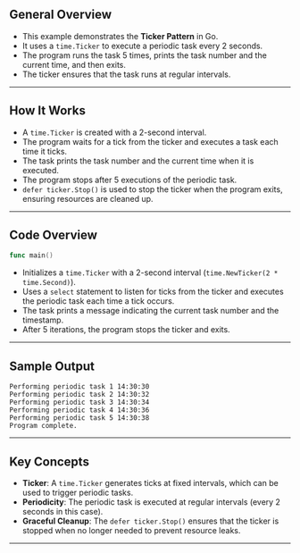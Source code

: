 
## **General Overview**

- This example demonstrates the **Ticker Pattern** in Go.
- It uses a `time.Ticker` to execute a periodic task every 2 seconds.
- The program runs the task 5 times, prints the task number and the current time, and then exits.
- The ticker ensures that the task runs at regular intervals.

---

## **How It Works**

- A `time.Ticker` is created with a 2-second interval.
- The program waits for a tick from the ticker and executes a task each time it ticks.
- The task prints the task number and the current time when it is executed.
- The program stops after 5 executions of the periodic task.
- `defer ticker.Stop()` is used to stop the ticker when the program exits, ensuring resources are cleaned up.

---

## **Code Overview**

```go
func main()
```

- Initializes a `time.Ticker` with a 2-second interval (`time.NewTicker(2 * time.Second)`).
- Uses a `select` statement to listen for ticks from the ticker and executes the periodic task each time a tick occurs.
- The task prints a message indicating the current task number and the timestamp.
- After 5 iterations, the program stops the ticker and exits.

---

## **Sample Output**

```
Performing periodic task 1 14:30:30
Performing periodic task 2 14:30:32
Performing periodic task 3 14:30:34
Performing periodic task 4 14:30:36
Performing periodic task 5 14:30:38
Program complete.
```

---

## **Key Concepts**

- **Ticker**: A `time.Ticker` generates ticks at fixed intervals, which can be used to trigger periodic tasks.
- **Periodicity**: The periodic task is executed at regular intervals (every 2 seconds in this case).
- **Graceful Cleanup**: The `defer ticker.Stop()` ensures that the ticker is stopped when no longer needed to prevent resource leaks.

---